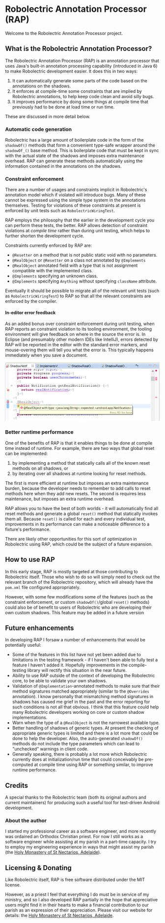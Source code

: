 # Robolectric Annotation Processor (RAP)

Welcome to the Robolectric Annotation Processor project.

## What is the Robolectric Annotation Processor?

The Robolectric Annotation Processor (RAP) is an annotation processor that uses Java's built-in annotation processing capability (introduced in Java 6) to make Robolectric development easier. It does this in two ways:

1. It can automatically generate some parts of the code based on the annotations on the shadows.
2. It enforces at compile-time some constraints that are implied by Robolectric annotations, to help keep code clean and avoid silly bugs.
3. It improves performance by doing some things at compile time that previously had to be done at load time or run time.

These are discussed in more detail below.

### Automatic code generation

Robolectric has a large amount of boilerplate code in the form of the <code>shadowOf()</code> methods that form a convenient type-safe wrapper around the <code>shadowOf_()</code> base method. This is boilerplate code that must be kept in sync with the actual state of the shadows and imposes extra maintenance overhead. RAP can generate these methods automatically using the information contained in the annotations on the shadows.

### Constraint enforcement

There are a number of usages and constraints implicit in Robolectric's annotation model which if violated will introduce bugs. Many of these cannot be expressed using the simple type system in the annotations themselves. Testing for violations of these constraints at present is enforced by unit tests such as `RobolectricWiringTest`.

RAP employs the philosophy that the earlier in the development cycle you can perform these tests, the better. RAP allows detection of constraint violations at *compile time* rather than during unit testing, which helps to further shorten the development cycle.

Constraints currently enforced by RAP are:

* <code>@Resetter</code> on a method that is not public static void with no parameters.
* <code>@RealObject</code> or <code>@Resetter</code> on a class not annotated by <code>@Implements</code>
* <code>@RealObject</code> annotated field with a type that is not assignment compatible with the implemented class.
* <code>@Implements</code> specifying an unknown class.
* <code>@Implements</code> specifying <code>Anything</code> without specifying <code>className</code> attribute.

Eventually it should be possible to migrate all of the relevant unit tests (such as `RobolectricWiringTest`) to RAP so that all the relevant constraints are enforced by the compiler.

#### In-editor error feedback

As an added bonus over constraint enforcement during unit testing, when RAP reports an constraint violation to its tooling environment, the tooling environment will give feedback on where in the source the error is. In Eclipse (and presumably other modern IDEs like IntelliJ), errors detected by RAP will be reported in the editor with the standard error markers, and mouse-overing them will tell you what the error is. This typically happens immediately when you save a document.

![Example RealObject constraint violation](images/RealObject-error.png)

### Better runtime performance

One of the benefits of RAP is that it enables things to be done at compile time instead of runtime. For example, there are two ways that global reset can be implemented:

1. by implementing a method that statically calls all of the known reset methods on all shadows, or
2. by iterating over all shadows at runtime looking for reset methods.

The first is more efficient at runtime but imposes an extra maintenance burden, because the developer needs to remember to add calls to reset methods here when they add new resets. The second is requires less maintenance, but imposes an extra runtime overhead.

RAP allows you to have the best of both worlds - it will automatically find all reset methods and generate a global <code>reset()</code> method that statically invokes them all. Because <code>reset()</code> is called for each and every individual test, improvements in its performance can make a noticeable difference to a fixture's performance.

There are likely other opportunities for this sort of optimization in Robolectric using RAP, which could be the subject of a future expansion.

## How to use RAP

In this early stage, RAP is mostly targeted at those contributing to Robolectric itself. Those who wish to do so will simply need to check out the relevant branch of the Robolectric repository, which will already have the <code>pom.xml</code> file configured appropriately.

However, with some few modifications some of the features (such as the constraint enforcement, or custom <code>shadowOf()</code>/global <code>reset()</code> methods) could also be of benefit to users of Robolectric who are developing their own custom shadows. This feature may be added in a future version

## Future enhancements

In developing RAP I forsaw a number of enhancements that would be potentially useful:

* Some of the features in this list have not yet been added due to limitations in the testing framework - if I haven't been able to fully test a feature I haven't added it. Hopefully improvements in the compile-testing library will rectify this situation in the near future.
* Ability to use RAP outside of the context of developing the Robolectric core, to be able to validate your own shadows.
* Validation of <code>@Implementation</code>-annotated methods to make sure that their method signatures matched appropriately (similar to the <code>@Overrides</code> annotation). I know personally that mismatching method signatures in shadows has caused me grief in the past and the error reporting for such conditions is not all that obvious. I think that this feature could help many Robolectric developers working on core or custom shadow implementations.
* Warn when the type of a <code>@RealObject</code> is not the narrowest available type.
* Better handling of shadows of generic types. At present the checking of appropriate generic types is limited and there is a lot more that could be done to help the developer. Also, the auto-generated <code>shadowOf()</code> methods do not include the type parameters which can lead to "unchecked" warnings in client code.
* Generally speaking, there is probably a lot more which Robolectric currently does at initialization/run time that could conceivably be pre-computed at compile time using RAP or something similar, to improve runtime performance.

## Credits

A special thanks to the Robolectric team (both its original authors and current maintainers) for producing such a useful tool for test-driven Android development.

### About the author

I started my professional career as a software engineer, and more recently was ordained an Orthodox Christian priest. For now I still works as a software engineer while assisting at my parish in a part-time capacity. I try to employ my engineering experience in ways that might assist my parish (the [Holy Monastery of St Nectarios, Adelaide](http://www.stnectarios.org.au/)).

## Licensing & Donating

Like Robolectric itself, RAP is free software distributed under the MIT license.

However, as a priest I feel that everything I do must be in service of my ministry, and so I also developed RAP partially in the hope that appreciative users might find it in their hearts to make a financial contribution to our parish as an expression of their appreciation. Please visit our website for details: the [Holy Monastery of St Nectarios, Adelaide](http://www.stnectarios.org.au).
